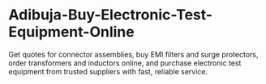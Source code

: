 # Adibuja-Buy-Electronic-Test-Equipment-Online
Get quotes for connector assemblies, buy EMI filters and surge protectors, order transformers and inductors online, and purchase electronic test equipment from trusted suppliers with fast, reliable service.
